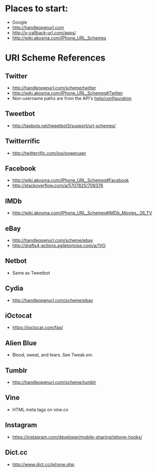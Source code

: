 # Places to start:
* Google
* http://handleopenurl.com
* http://x-callback-url.com/apps/
* http://wiki.akosma.com/IPhone_URL_Schemes

# URI Scheme References
## Twitter
* http://handleopenurl.com/scheme/twitter
* http://wiki.akosma.com/IPhone_URL_Schemes#Twitter
* Non-username paths are from the API's [help/configuration](https://dev.twitter.com/rest/reference/get/help/configuration)

## Tweetbot
* http://tapbots.net/tweetbot3/support/url-schemes/

## Twitterrific
* http://twitterrific.com/ios/poweruser

## Facebook
* http://wiki.akosma.com/IPhone_URL_Schemes#Facebook
* http://stackoverflow.com/a/5707825/709376

## IMDb
* http://wiki.akosma.com/IPhone_URL_Schemes#IMDb_Movies_.26_TV

## eBay
* http://handleopenurl.com/scheme/ebay
* http://drafts4-actions.agiletortoise.com/a/1VO

## Netbot
* Same as Tweetbot

## Cydia
* http://handleopenurl.com/scheme/ebay

## iOctocat
* https://ioctocat.com/faq/

## Alien Blue
* Blood, sweat, and tears. See Tweak.xm.

## Tumblr
* http://handleopenurl.com/scheme/tumblr

## Vine
* HTML meta tags on vine.co

## Instagram
* https://instagram.com/developer/mobile-sharing/iphone-hooks/

## Dict.cc
* http://www.dict.cc/iphone.php
